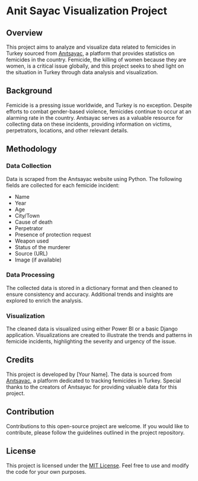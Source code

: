 # Anit Sayac Visualization Project

## Overview
This project aims to analyze and visualize data related to femicides in Turkey sourced from [Anıtsayac](https://anitsayac.com), a platform that provides statistics on femicides in the country. Femicide, the killing of women because they are women, is a critical issue globally, and this project seeks to shed light on the situation in Turkey through data analysis and visualization.

## Background
Femicide is a pressing issue worldwide, and Turkey is no exception. Despite efforts to combat gender-based violence, femicides continue to occur at an alarming rate in the country. Anıtsayac serves as a valuable resource for collecting data on these incidents, providing information on victims, perpetrators, locations, and other relevant details.

## Methodology

### Data Collection
Data is scraped from the Anıtsayac website using Python. The following fields are collected for each femicide incident:
- Name
- Year
- Age
- City/Town
- Cause of death
- Perpetrator
- Presence of protection request
- Weapon used
- Status of the murderer
- Source (URL)
- Image (if available)

### Data Processing
The collected data is stored in a dictionary format and then cleaned to ensure consistency and accuracy. Additional trends and insights are explored to enrich the analysis.

### Visualization
The cleaned data is visualized using either Power BI or a basic Django application. Visualizations are created to illustrate the trends and patterns in femicide incidents, highlighting the severity and urgency of the issue.

## Credits
This project is developed by [Your Name]. The data is sourced from [Anıtsayac](https://anitsayac.com), a platform dedicated to tracking femicides in Turkey. Special thanks to the creators of Anıtsayac for providing valuable data for this project.

## Contribution
Contributions to this open-source project are welcome. If you would like to contribute, please follow the guidelines outlined in the project repository.

## License
This project is licensed under the [MIT License](LICENSE). Feel free to use and modify the code for your own purposes.
